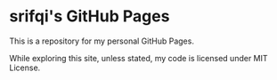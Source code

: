 srifqi's GitHub Pages
=========

This is a repository for my personal GitHub Pages.

While exploring this site, unless stated, my code is licensed under MIT License.
